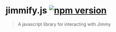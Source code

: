 # jimmify.js [![npm version](https://badge.fury.io/js/jimmify.svg)](https://badge.fury.io/js/jimmify)
> A javascript library for interacting with Jimmy
